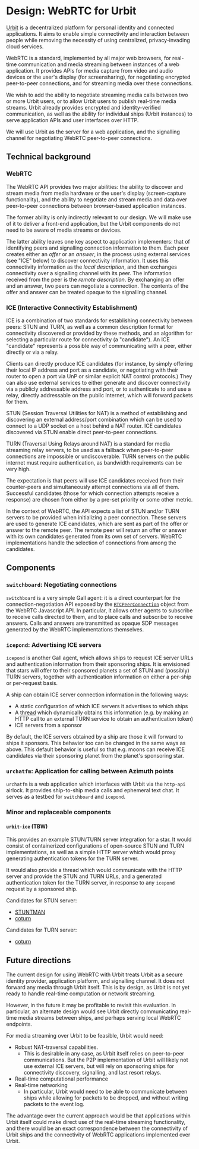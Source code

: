 # Design: WebRTC for Urbit

[Urbit](https://urbit.org) is a decentralized platform for personal identity and connected applications. It aims to enable simple connectivity and interaction between people while removing the necessity of using centralized, privacy-invading cloud services.

WebRTC is a standard, implemented by all major web browsers, for real-time communication and media streaming between instances of a web application. It provides APIs for media capture from video and audio devices or the user's display (for screensharing), for negotiating encrypted peer-to-peer connections, and for streaming media over these connections.

We wish to add the ability to negotiate streaming media calls between two or more Urbit users, or to allow Urbit users to publish real-time media streams. Urbit already provides encrypted and identity-verified communication, as well as the ability for individual ships (Urbit instances) to serve application APIs and user interfaces over HTTP.

We will use Urbit as the server for a web application, and the signalling channel for negotiating WebRTC peer-to-peer connections.

## Technical background

### WebRTC

The WebRTC API provides two major abilities: the ability to discover and stream media from media hardware or the user's display (screen-capture functionality), and the ability to negotiate and stream media and data over peer-to-peer connections between browser-based application instances.

The former ability is only indirectly relevant to our design. We will make use of it to deliver a front-end application, but the Urbit components do not need to be aware of media streams or devices.

The latter ability leaves one key aspect to application implementers: that of identifying peers and signalling connection information to them. Each peer creates either an _offer_ or an _answer_, in the process using external services (see "ICE" below) to discover connectivity information. It uses this connectivity information as the _local description_, and then exchanges connectivity over a signalling channel with its peer. The information received from the peer is the _remote description_. By exchanging an offer and an answer, two peers can negotiate a connection. The contents of the offer and answer can be treated opaque to the signalling channel.

### ICE (Interactive Connectivity Establishment)

ICE is a combination of two standards for establishing connectivity between peers: STUN and TURN, as well as a common description format for connectivity discovered or provided by these methods, and an algorithm for selecting a particular route for connectivity (a "candidate"). An ICE "candidate" represents a possible way of communicating with a peer, either directly or
via a relay.

Clients can directly produce ICE candidates (for instance, by simply offering their local IP address and port as a candidate, or negotiating with their router to open a port via UnP or similar explicit NAT control protocols.) They can also use external services to either generate and discover connectivity via a publicly addressable address and port, or to authenticate to and use a relay, directly addressable on the public Internet, which will forward packets for them.

STUN (Session Traversal Utilities for NAT) is a method of establishing and discovering an external address/port combination which can be used to connect to a UDP socket on a host behind a NAT router. ICE candidates discovered via STUN enable direct peer-to-peer connections.

TURN (Traversal Using Relays around NAT) is a standard for media streaming relay servers, to be used as a fallback when peer-to-peer connections are impossible or undiscoverable. TURN servers on the public internet must require authentication, as bandwidth requirements can be very high.

The expectation is that peers will use ICE candidates received from their counter-peers and simultaneously attempt connections via all of them. Successful candidates (those for which connection attempts receive a response) are chosen from either by a pre-set priority or some other metric.

In the context of WebRTC, the API expects a list of STUN and/or TURN servers to be provided when initializing a peer connection. These servers are used to generate ICE candidates, which are sent as part of the offer or answer to the remote peer. The remote peer will return an offer or answer with its own candidates generated from its own set of servers. WebRTC implementations handle the selection of connections from among the candidates.


## Components

### `switchboard`: Negotiating connections

`switchboard` is a very simple Gall agent: it is a direct counterpart for the connection-negotiation API exposed by the [`RTCPeerConnection`](https://developer.mozilla.org/en-US/docs/Web/API/RTCPeerConnection) object from the WebRTC Javascript API. In particular, it allows other agents to subscribe to receive calls directed to them, and to place calls and subscribe to receive answers. Calls and answers are transmitted as opaque SDP messages generated by the WebRTC implementations themselves.

### `icepond`: Advertising ICE servers

`icepond` is another Gall agent, which allows ships to request ICE server URLs and authentication information from their sponsoring ships. It is envisioned that stars will offer to their sponsored planets a set of STUN and (possibly) TURN servers, together with authentication information on either a per-ship or per-request basis.

A ship can obtain ICE server connection information in the following ways:

- A static configuration of which ICE servers it advertises to which ships
- A [thread](https://urbit.org/docs/tutorials/arvo/gall/#threads) which dynamically obtains this information (e.g. by making an HTTP call to an external TURN service to obtain an authentication token)
- ICE servers from a sponsor

By default, the ICE servers obtained by a ship are those it will forward to ships it sponsors. This behavior too can be changed in the same ways as above. This default behavior is useful so that e.g. moons can receive ICE candidates via their sponsoring planet from the planet's sponsoring star.

### `urchatfm`: Application for calling between Azimuth points

`urchatfm` is a web application which interfaces with Urbit via the `http-api` airlock. It provides ship-to-ship media calls and ephemeral text chat. It serves as a testbed for `switchboard` and `icepond`.

### Minor and replaceable components

#### `urbit-ice` (TBW)

This provides an example STUN/TURN server integration for a star. It would consist of containerized configurations of open-source STUN and TURN implementations, as well as a simple HTTP server which would proxy generating authentication tokens for the TURN server.

It would also provide a thread which would communicate with the HTTP server and provide the STUN and TURN URLs, and a generated authentication token for the TURN server, in response to any `icepond` request by a sponsored ship.

Candidates for STUN server:

- [STUNTMAN](https://github.com/jselbie/stunserver)
- [coturn](https://github.com/coturn/coturn)

Candidates for TURN server:

- [coturn](https://github.com/coturn/coturn)

## Future directions

The current design for using WebRTC with Urbit treats Urbit as a secure identity provider, application platform, and signalling channel. It does not forward any media through Urbit itself. This is by design, as Urbit is not yet ready to handle real-time computation or network streaming.

However, in the future it may be profitable to revisit this evaluation. In particular, an alternate design would see Urbit directly communicating real-time media streams between ships, and perhaps serving local WebRTC endpoints.

For media streaming over Urbit to be feasible, Urbit would need:

- Robust NAT-traversal capabilities.
  * This is desirable in any case, as Urbit itself relies on peer-to-peer communications. But the P2P implementation of Urbit will likely not use external ICE servers, but will rely on sponsoring ships for connectivity discovery, signalling, and last resort relays.
- Real-time computational performance
- Real-time networking
  * In particular, Urbit would need to be able to communicate between ships while allowing for packets to be dropped, and without writing packets to the event log.
  
The advantage over the current approach would be that applications within Urbit itself could make direct use of the real-time streaming functionality, and there would be an exact correspondence between the connectivity of Urbit ships and the connectivity of WebRTC applications implemented over Urbit.
